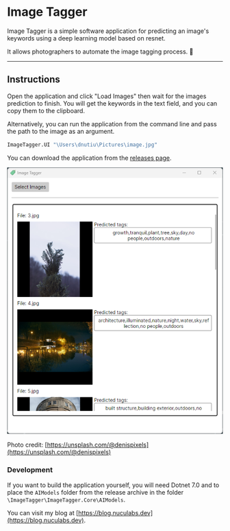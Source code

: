 # Image Tagger

Image Tagger is a simple software application for predicting an image's keywords using a deep learning model based on resnet.

It allows photographers to automate the image tagging process. 📸

---

## Instructions

Open the application and click "Load Images" then wait for the images prediction to finish. You will get the keywords in the text field, and you can copy them to the clipboard.

Alternatively, you can run the application from the command line and pass the path to the image as an argument.

```bash
ImageTagger.UI "\Users\dnutiu\Pictures\image.jpg"
```

You can download the application from the [releases page](https://github.com/dnutiu/image-tagging/releases).

![Image Tagger](./docs/preview.png)

Photo credit: [https://unsplash.com/@denispixels](https://unsplash.com/@denispixels)

### Development

If you want to build the application yourself, you will need Dotnet 7.0 and to place the `AIModels` 
folder from the release archive in the folder `\ImageTagger\ImageTagger.Core\AIModels`.

You can visit my blog at [https://blog.nuculabs.dev](https://blog.nuculabs.dev).